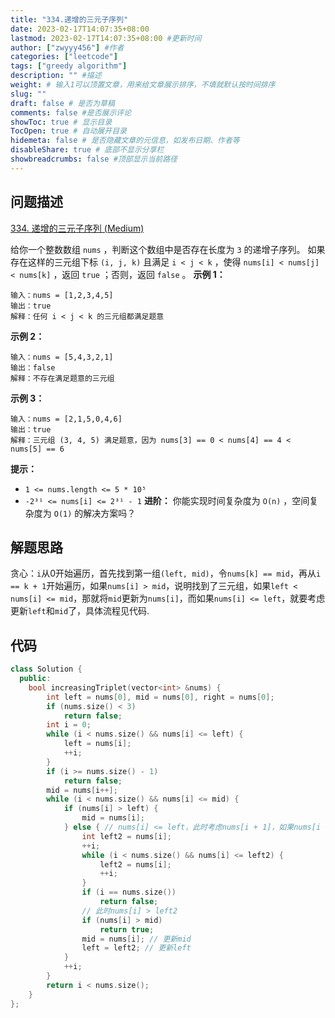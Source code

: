 ```yaml
---
title: "334.递增的三元子序列"
date: 2023-02-17T14:07:35+08:00
lastmod: 2023-02-17T14:07:35+08:00 #更新时间
author: ["zwyyy456"] #作者
categories: ["leetcode"]
tags: ["greedy algorithm"]
description: "" #描述
weight: # 输入1可以顶置文章，用来给文章展示排序，不填就默认按时间排序
slug: ""
draft: false # 是否为草稿
comments: false #是否展示评论
showToc: true # 显示目录
TocOpen: true # 自动展开目录
hidemeta: false # 是否隐藏文章的元信息，如发布日期、作者等
disableShare: true # 底部不显示分享栏
showbreadcrumbs: false #顶部显示当前路径
---
```

## 问题描述
[334. 递增的三元子序列 (Medium)](https://leetcode.cn/problems/increasing-triplet-subsequence/)

给你一个整数数组 `nums` ，判断这个数组中是否存在长度为 `3` 的递增子序列。
如果存在这样的三元组下标 `(i, j, k)` 且满足 `i < j < k` ，使得 `nums[i] <
nums[j] < nums[k]` ，返回 `true` ；否则，返回 `false` 。
**示例 1：**
```
输入：nums = [1,2,3,4,5]
输出：true
解释：任何 i < j < k 的三元组都满足题意
```
**示例 2：**
```
输入：nums = [5,4,3,2,1]
输出：false
解释：不存在满足题意的三元组
```
**示例 3：**
```
输入：nums = [2,1,5,0,4,6]
输出：true
解释：三元组 (3, 4, 5) 满足题意，因为 nums[3] == 0 < nums[4] == 4 <
nums[5] == 6
```
**提示：**
- `1 <= nums.length <= 5 * 10⁵`
- `-2³¹ <= nums[i] <= 2³¹ - 1`
**进阶：** 你能实现时间复杂度为 `O(n)` ，空间复杂度为 `O(1)` 的解决方案吗？

## 解题思路
贪心：`i`从0开始遍历，首先找到第一组`(left, mid)`，令`nums[k] == mid`，再从`i == k + 1`开始遍历，如果`nums[i] > mid`，说明找到了三元组，如果`left < nums[i] <= mid`，那就将`mid`更新为`nums[i]`，而如果`nums[i] <= left`，就要考虑更新`left`和`mid`了，具体流程见代码.

## 代码
```cpp
class Solution {
  public:
    bool increasingTriplet(vector<int> &nums) {
        int left = nums[0], mid = nums[0], right = nums[0];
        if (nums.size() < 3)
            return false;
        int i = 0;
        while (i < nums.size() && nums[i] <= left) {
            left = nums[i];
            ++i;
        }
        if (i >= nums.size() - 1)
            return false;
        mid = nums[i++];
        while (i < nums.size() && nums[i] <= mid) {
            if (nums[i] > left) {
                mid = nums[i];
            } else { // nums[i] <= left，此时考虑nums[i + 1]，如果nums[i + 1]
                int left2 = nums[i];
                ++i;
                while (i < nums.size() && nums[i] <= left2) {
                    left2 = nums[i];
                    ++i;
                }
                if (i == nums.size())
                    return false;
                // 此时nums[i] > left2
                if (nums[i] > mid)
                    return true;
                mid = nums[i]; // 更新mid
                left = left2; // 更新left
            }
            ++i;
        }
        return i < nums.size();
    }
};
```